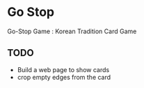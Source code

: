 # Go Stop

Go-Stop Game : Korean Tradition Card Game

## TODO
- Build a web page to show cards
- crop empty edges from the card